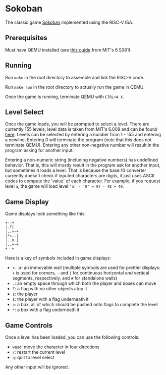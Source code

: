 # Sokoban

The classic game [Sokoban](https://en.wikipedia.org/wiki/Sokoban) implemented using the RISC-V ISA.

## Prerequisites
Must have QEMU installed (see [this guide](https://pdos.csail.mit.edu/6.S081/2021/tools.html) from MIT's 6.S081).

## Running
Run `make` in the root directory to assemble and link the RISC-V code. 

Run `make run` in the root directory to actually run the game in QEMU. 

Once the game is running, terminate QEMU with `CTRL+A X`.

## Level Select
Once the game loads, you will be prompted to select a level. There are currently 155 levels; level data is taken from MIT's 6.009 and can be found [here](https://py.mit.edu/spring22/labs/lab02). Levels can be selected by entering a number from 1 - 155 and entering a newline. Entering 0 will terminate the program (note that this does not terminate QEMU). Entering any other non-negative number will result in the program asking for another input.

Entering a non-numeric string (including negative numbers) has undefined behavior. That is, this will mostly result in the program ask for another input, but sometimes it loads a level. That is because the base 10 converter currently doesn't check if inputed characters are digits, it just uses ASCII codes to compute the 'value' of each character. For example, if you request level `a`, the game will load level `'a' - '0' = 97 - 48 = 49`.

## Game Display

Game displays look something like this:

```
+--+
|.F|
|..+-+
|*s..|
|..o.|
|..+-+
+--+ 
```

Here is a key of symbols included in game displays:
- `+-|#`: an immovable wall (multiple symbols are used for prettier displays: `+` is used for corners, `-` and `|` for continuous horizontal and vertical segments, respectively, and `#` for standalone walls)
- `.`: an empty space through which both the player and boxes can move
- `F`: a flag with no other objects atop it
- `s`: the player
- `$`: the player with a flag underneath it
- `o`: a box, all of which should be pushed onto flags to complete the level
- `*`: a box with a flag underneath it

## Game Controls

Once a level has been loaded, you can use the following controls:
- `wasd`: move the character in four directions
- `r`: restart the current level
- `q`: quit to level select

Any other input will be ignored.
